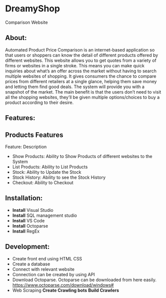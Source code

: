 # DreamyShop
Comparison Website
## About:
 Automated Product Price Comparison is an internet-based application so that users or shoppers can know the detail of different products offered by different websites. This website allows you to get quotes from a variety of firms or websites in a single stroke. This means you can make quick inquiries about what’s an offer across the market without having to search multiple websites of shopping. It gives consumers the chance to compare prices from different retailers at a single glance, helping them save money and letting them find good deals. The system will provide you with a snapshot of the market.
The main benefit is that the users don’t need to visit all the shopping websites, they’ll be given multiple options/choices to buy a product according to their desire.
## Features:
## Products Features
Feature:  Description  
* Show Products:  Ability to Show Products of different websites to the System 
* List Products: Ability to List Products 
*	Stock: Ability to Update the Stock
*	Stock History: Ability to see the Stock History
*	Checkout:  Ability to Checkout 
## Installation:
*	**Install** Visual Studio 
*	**Install** SQL management studio 
*	**Install** VS Code 
*	**Install** Octoparse 
*	**Install** RegEx
## Development:
*	Create front end using HTML CSS
*	Create a database
*	Connect with relevant website
*	Connection can be created by using API
*	Download Octoparse.
Octoparse can be downloaded from here easily.
https://www.octoparse.com/download/windows#
*	Web Scraping
**Create Crawling bots**
**Build Crawlers**



